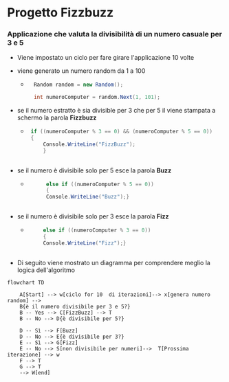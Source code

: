 # Progetto Fizzbuzz

### Applicazione che valuta la divisibilità di un numero casuale per 3 e 5 

- Viene impostato un ciclo per fare girare l'applicazione 10 volte


- viene generato un numero random da 1 a 100

    - ```c#
        Random random = new Random();

        int numeroComputer = random.Next(1, 101);

        ```


- se il numero estratto è sia divisible per 3 che per 5 il viene stampata a schermo la parola **Fizzbuzz**

     - ```c#
        if ((numeroComputer % 3 == 0) && (numeroComputer % 5 == 0))
        {
            Console.WriteLine("FizzBuzz");
            }
        
        ```

-  se il numero è divisibile solo per 5 esce la parola **Buzz**

    - ```c#
            else if ((numeroComputer % 5 == 0))                    
            {
            Console.WriteLine("Buzz");}
            
        ```

-  se il numero è divisibile solo per 3 esce la parola **Fizz**

    -  ```c#
            else if ((numeroComputer % 3 == 0))                    
            {
            Console.WriteLine("Fizz");}
            
        ```
- Di seguito viene mostrato un diagramma per comprendere meglio la logica dell'algoritmo

```mermaid
flowchart TD

    A[Start] --> w[ciclo for 10  di iterazioni]--> x[genera numero random] -->
    B{è il numero divisibile per 3 e 5?}
    B -- Yes --> C[FizzBuzz] --> T
    B -- No --> D{è divisibile per 5?}
   
    D -- Sì --> F[Buzz]
    D -- No --> E{è divisibile per 3?}
    E -- Sì --> G[Fizz]
    E -- No --> S[non divisibile per numeri]-->  T[Prossima iterazione] --> w
    F --> T
    G --> T
    --> W[end]

```